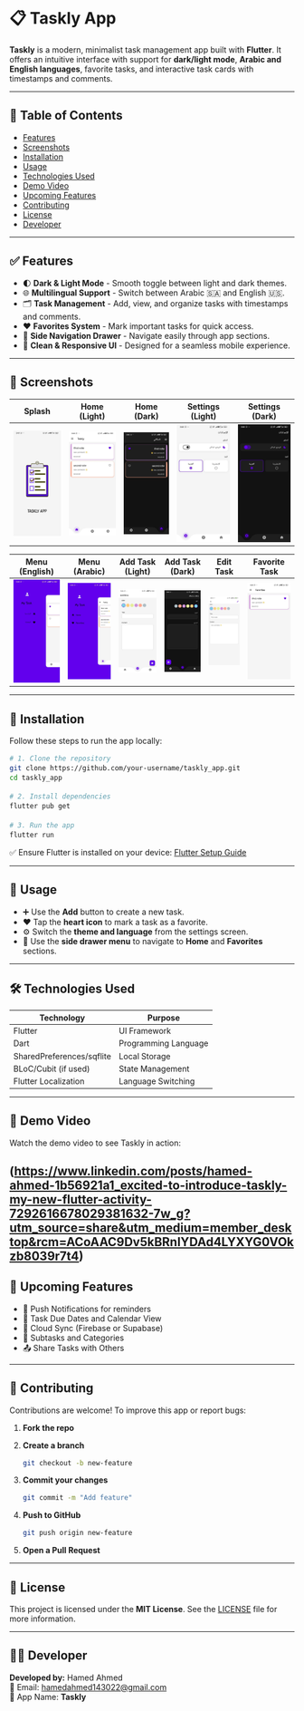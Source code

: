 # 📋 Taskly App

**Taskly** is a modern, minimalist task management app built with **Flutter**. It offers an intuitive interface with support for **dark/light mode**, **Arabic and English languages**, favorite tasks, and interactive task cards with timestamps and comments.

---

## 📑 Table of Contents

- [Features](#-features)
- [Screenshots](#-screenshots)
- [Installation](#-installation)
- [Usage](#-usage)
- [Technologies Used](#-technologies)
- [Demo Video](#-demo-video)
- [Upcoming Features](#-upcoming-features)
- [Contributing](#-contributing)
- [License](#-license)
- [Developer](#-developer)

---

## ✅ Features

- 🌓 **Dark & Light Mode** - Smooth toggle between light and dark themes.
- 🌐 **Multilingual Support** - Switch between Arabic 🇸🇦 and English 🇺🇸.
- 🗂️ **Task Management** - Add, view, and organize tasks with timestamps and comments.
- ❤️ **Favorites System** - Mark important tasks for quick access.
- 🧭 **Side Navigation Drawer** - Navigate easily through app sections.
- 🎨 **Clean & Responsive UI** - Designed for a seamless mobile experience.

---

## 📸 Screenshots

| Splash           | Home (Light)     | Home (Dark)      | Settings (Light) | Settings (Dark) |
|-------------------|------------------|------------------|------------------|-----------------|
| ![Splash](assets/screen/splash.jpg) | ![Home](assets/screen/home.jpg) | ![Home Dark](assets/screen/homeDark.jpg) | ![Settings](assets/screen/settings.jpg) | ![Settings Dark](assets/screen/settingsDark.jpg) |

| Menu (English)   | Menu (Arabic)    | Add Task (Light) | Add Task (Dark)  | Edit Task       | Favorite Task   |
|-------------------|------------------|------------------|------------------|-----------------|-----------------|
| ![Sider](assets/screen/sider.jpg) | ![Sider Ar](assets/screen/siderAr.jpg) | ![Add](assets/screen/add.jpg) | ![Add Dark](assets/screen/addDark.jpg) | ![Edit](assets/screen/edit.jpg) | ![Fav](assets/screen/fav.jpg) |

---

## 🚀 Installation

Follow these steps to run the app locally:

```bash
# 1. Clone the repository
git clone https://github.com/your-username/taskly_app.git
cd taskly_app

# 2. Install dependencies
flutter pub get

# 3. Run the app
flutter run
```

✅ Ensure Flutter is installed on your device: [Flutter Setup Guide](https://flutter.dev/docs/get-started/install)

---

## 🎯 Usage

- ➕ Use the **Add** button to create a new task.
- ❤️ Tap the **heart icon** to mark a task as a favorite.
- ⚙️ Switch the **theme and language** from the settings screen.
- 📂 Use the **side drawer menu** to navigate to **Home** and **Favorites** sections.

---

## 🛠️ Technologies Used<a id="technologies"></a>

| Technology           | Purpose              |
|-----------------------|----------------------|
| Flutter              | UI Framework         |
| Dart                 | Programming Language |
| SharedPreferences/sqflite | Local Storage        |
| BLoC/Cubit (if used) | State Management     |
| Flutter Localization | Language Switching   |

---

## 🎥 Demo Video <a id="demo"></a>

Watch the demo video to see Taskly in action:

(https://www.linkedin.com/posts/hamed-ahmed-1b56921a1_excited-to-introduce-taskly-my-new-flutter-activity-7292616678029381632-7w_g?utm_source=share&utm_medium=member_desktop&rcm=ACoAAC9Dv5kBRnIYDAd4LYXYG0VOkzb8039r7t4)
---

## 🧪 Upcoming Features

- 🔔 Push Notifications for reminders
- 📅 Task Due Dates and Calendar View
- 🔄 Cloud Sync (Firebase or Supabase)
- 🧩 Subtasks and Categories
- 📤 Share Tasks with Others

---

## 🤝 Contributing

Contributions are welcome! To improve this app or report bugs:

1. **Fork the repo**
2. **Create a branch**

   ```bash
   git checkout -b new-feature
   ```

3. **Commit your changes**

   ```bash
   git commit -m "Add feature"
   ```

4. **Push to GitHub**

   ```bash
   git push origin new-feature
   ```

5. **Open a Pull Request**

---

## 📄 License

This project is licensed under the **MIT License**. See the [LICENSE](LICENSE) file for more information.

---

## 👨‍💻 Developer

**Developed by:** Hamed Ahmed  
📧 Email: [hamedahmed143022@gmail.com](mailto:hamedahmed143022@gmail.com)  
📱 App Name: **Taskly**
```